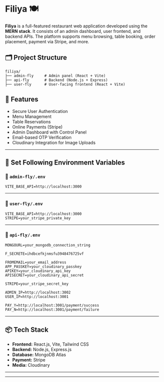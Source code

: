 # Filiya 🍽️

**Filiya** is a full-featured restaurant web application developed using the **MERN stack**. It consists of an admin dashboard, user frontend, and backend APIs. The platform supports menu browsing, table booking, order placement, payment via Stripe, and more.

## 🗂️ Project Structure

```
filiya/
├── admin-fly     # Admin panel (React + Vite)
├── api-fly       # Backend (Node.js + Express)
├── user-fly      # User-facing frontend (React + Vite)
```

## 🚀 Features

* Secure User Authentication
* Menu Management
* Table Reservations
* Online Payments (Stripe)
* Admin Dashboard with Control Panel
* Email-based OTP Verification
* Cloudinary Integration for Image Uploads

---

## 🔧 Set Following Environment Variables

### 📁 `admin-fly/.env`

```
VITE_BASE_API=http://localhost:3000
```

---

### 📁 `user-fly/.env`

```
VITE_BASE_API=http://localhost:3000
STRIPE=your_stripe_private_key
```

---

### 📁 `api-fly/.env`

```
MONGOURL=your_mongodb_connection_string

F_SECRETE=ihdbcefkjnmsfu3948476725vf

FROMEMAIL=your_email_address
APP_PASSKEY=your_cloudinary_passkey
APIKEY=your_cloudinary_api_key
APISECRET=your_cloudinary_api_secret

STRIPE=your_stripe_secret_key

ADMIN_IP=http://localhost:3002
USER_IP=http://localhost:3001

PAY_Y=http://localhost:3001/payment/success
PAY_N=http://localhost:3001/payment/failure
```

---

## 📦 Tech Stack

* **Frontend:** React.js, Vite, Tailwind CSS
* **Backend:** Node.js, Express.js
* **Database:** MongoDB Atlas
* **Payment:** Stripe
* **Media:** Cloudinary

---



---
